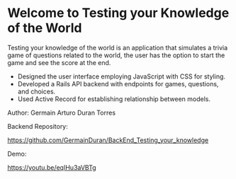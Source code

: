 Welcome to Testing your Knowledge of the World
======================

Testing your knowledge of the world is an application that simulates a trivia game of questions related to the world, the user has the option to start the game and see the score at the end.
+ Designed the user interface employing JavaScript with CSS for styling.
+ Developed a Rails API backend with endpoints for games, questions, and choices.
+ Used Active Record for establishing relationship between models.

Author:
Germain Arturo Duran Torres


Backend Repository:

https://github.com/GermainDuran/BackEnd_Testing_your_knowledge

Demo:

https://youtu.be/eqIHu3aVBTg 
